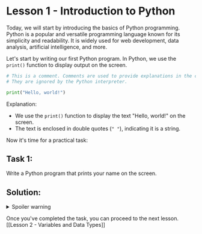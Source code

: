 # Lesson 1 - Introduction to Python

Today, we will start by introducing the basics of Python programming. Python is a popular and versatile programming language known for its simplicity and readability. It is widely used for web development, data analysis, artificial intelligence, and more.

Let's start by writing our first Python program. In Python, we use the `print()` function to display output on the screen.


```python
# This is a comment. Comments are used to provide explanations in the code. 
# They are ignored by the Python interpreter.  

print("Hello, world!")
```

Explanation:

- We use the `print()` function to display the text "Hello, world!" on the screen.
- The text is enclosed in double quotes (`" "`), indicating it is a string.

Now it's time for a practical task:

## **Task 1**:
Write a Python program that prints your name on the screen.

## Solution:
<details>
  <summary>Spoiler warning</summary>
  
  ```python
  myName = "CryptoPensioner"
  print("Hello, my name is " + myName + ".")
  ```
  
</details>

Once you've completed the task, you can proceed to the next lesson.
[[Lesson 2 - Variables and Data Types]]
